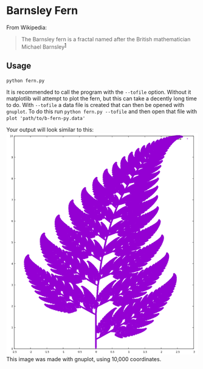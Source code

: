 # Barnsley Fern

From Wikipedia:
 > The Barnsley fern is a fractal named after the British mathematician Michael Barnsley<sup>[1][1]</sup>

## Usage

`python fern.py`

It is recommended to call the program with the `--tofile` option. Without it matplotlib will attempt to
plot the fern, but this can take a decently long time to do. With `--tofile` a data file is created that
can then be opened with `gnuplot`. To do this run `python fern.py --tofile` and then open that file with
`plot 'path/to/b-fern-py.data'`

Your output will look similar to this:
![Barnsley Fern](./b-fern.png)
This image was made with gnuplot, using 10,000 coordinates.


[1]: https://en.wikipedia.org/wiki/Barnsley_fern
